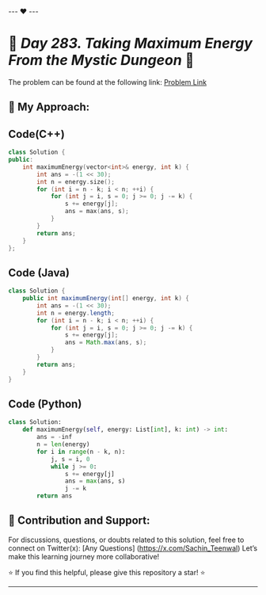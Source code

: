 --- ❤️ ---

# 🚀 _Day 283. Taking Maximum Energy From the Mystic Dungeon_ 🧠


The problem can be found at the following link: [Problem Link](https://leetcode.com/problems/taking-maximum-energy-from-the-mystic-dungeon/)

## 🎯 **My Approach:**


## Code(C++)
```cpp
class Solution {
public:
    int maximumEnergy(vector<int>& energy, int k) {
        int ans = -(1 << 30);
        int n = energy.size();
        for (int i = n - k; i < n; ++i) {
            for (int j = i, s = 0; j >= 0; j -= k) {
                s += energy[j];
                ans = max(ans, s);
            }
        }
        return ans;
    }
};
```

## Code (Java)

```java
class Solution {
    public int maximumEnergy(int[] energy, int k) {
        int ans = -(1 << 30);
        int n = energy.length;
        for (int i = n - k; i < n; ++i) {
            for (int j = i, s = 0; j >= 0; j -= k) {
                s += energy[j];
                ans = Math.max(ans, s);
            }
        }
        return ans;
    }
}
```

## Code (Python)

```python
class Solution:
    def maximumEnergy(self, energy: List[int], k: int) -> int:
        ans = -inf
        n = len(energy)
        for i in range(n - k, n):
            j, s = i, 0
            while j >= 0:
                s += energy[j]
                ans = max(ans, s)
                j -= k
        return ans
```



## 🎯 **Contribution and Support:**

For discussions, questions, or doubts related to this solution, feel free to connect on Twitter(x): [Any Questions] (https://x.com/Sachin_Teenwal) Let’s make this learning journey more collaborative!

⭐ If you find this helpful, please give this repository a star! ⭐

---
